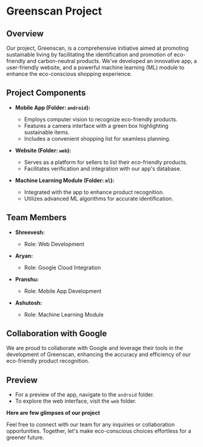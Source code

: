 # Greenscan Project

## Overview
Our project, Greenscan, is a comprehensive initiative aimed at promoting sustainable living by facilitating the identification and promotion of eco-friendly and carbon-neutral products. We've developed an innovative app, a user-friendly website, and a powerful machine learning (ML) module to enhance the eco-conscious shopping experience.

## Project Components
- **Mobile App (Folder: `android`):**
  - Employs computer vision to recognize eco-friendly products.
  - Features a camera interface with a green box highlighting sustainable items.
  - Includes a convenient shopping list for seamless planning.

- **Website (Folder: `web`):**
  - Serves as a platform for sellers to list their eco-friendly products.
  - Facilitates verification and integration with our app's database.

- **Machine Learning Module (Folder: `ml`):**
  - Integrated with the app to enhance product recognition.
  - Utilizes advanced ML algorithms for accurate identification.

## Team Members
- **Shreevesh:**
  - Role: Web Development

- **Aryan:**
  - Role: Google Cloud Integration

- **Pranshu:**
  - Role: Mobile App Development

- **Ashutosh:**
  - Role: Machine Learning Module

## Collaboration with Google
We are proud to collaborate with Google and leverage their tools in the development of Greenscan, enhancing the accuracy and efficiency of our eco-friendly product recognition.

## Preview
- For a preview of the app, navigate to the `android` folder.
- To explore the web interface, visit the `web` folder.

**Here are few glimpses of our project**



Feel free to connect with our team for any inquiries or collaboration opportunities. Together, let's make eco-conscious choices effortless for a greener future.